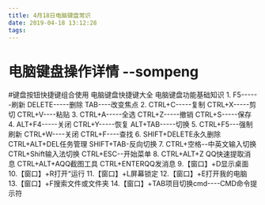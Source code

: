 ```yaml
---
title: 4月18日电脑键盘常识
date: 2019-04-18 13:12:28
tags:
---
```


# 电脑键盘操作详情  --sompeng
#键盘按钮快捷键组合使用  电脑键盘快捷键大全 电脑键盘功能基础知识
    1. F5------刷新 DELETE-----删除 TAB----改变焦点
    2. CTRL+C-----复制 CTRL+X-----剪切 CTRL+V----粘贴
    3. CTRL+A-----全选 CTRL+Z-----撤销 CTRL+S-----保存
    4. ALT+F4-----关闭 CTRL+Y-----恢复 ALT+TAB-----切换
    5. CTRL+F5---强制刷新 CTRL+W----关闭 CTRL+F----查找
    6. SHIFT+DELETE永久删除 CTRL+ALT+DEL任务管理 SHIFT+TAB-反向切换
    7. CTRL+空格--中英文输入切换 CTRL+Shift输入法切换 CTRL+ESC--开始菜单
    8. CTRL+ALT+Z QQ快速提取消息 CTRL+ALT+AQQ截图工具 CTRL+ENTERQQ发消息
    9.【窗口】+D显示桌面
    10.【窗口】+R打开“运行
    11.【窗口】+L屏幕锁定
    12.【窗口】+E打开我的电脑
    13.【窗口】+F搜索文件或文件夹
    14.【窗口】+TAB项目切换cmd----CMD命令提示符
